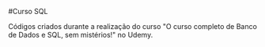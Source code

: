 #Curso SQL

Códigos criados durante a realização do curso "O curso completo de Banco de Dados e SQL, sem mistérios!" no Udemy.
